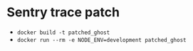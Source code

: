 # Sentry trace patch

* `docker build -t patched_ghost`
* `docker run --rm -e NODE_ENV=development patched_ghost`